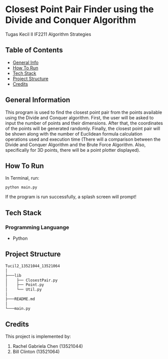 # Closest Point Pair Finder using the Divide and Conquer Algorithm
Tugas Kecil II IF2211 Algorithm Strategies

## Table of Contents
* [General Info](#general-information)
* [How To Run](#how-to-run)
* [Tech Stack](#tech-stack)
* [Project Structure](#project-structure)
* [Credits](#credits)

## General Information
This program is used to find the closest point pair from the points available using the Divide and Conquer algorithm. First, the user will be asked to input the number of points and their dimensions. After that, the coordinates of the points will be generated randomly. Finally, the closest point pair will be shown along with the number of Euclidean formula calculation operations used and execution time (There will a comparison between the Divide and Conquer Algorithm and the Brute Force Algorithm. Also, specifically for 3D points, there will be a point plotter displayed).

## How To Run
In Terminal, run:
```shell
python main.py
```
If the program is run successfully, a splash screen will prompt! 

## Tech Stack
### Programming Languange
* Python

## Project Structure
```bash
Tucil2_13521044_13521064
│
├───lib
│    ├── ClosestPair.py
│    ├── Point.py
│    └── Util.py
│
├───README.md
│
└───main.py
```

## Credits
This project is implemented by:
1. Rachel Gabriela Chen (13521044)
2. Bill Clinton (13521064)